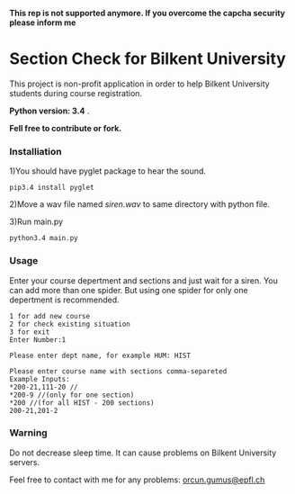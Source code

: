 __This rep is not supported anymore. If you overcome the capcha security please inform me__ 

# Section Check for Bilkent University
This project is non-profit application in order to help Bilkent University students during course registration.


**Python version: 3.4** . 

**Fell free to contribute or fork.**

### Installiation
1)You should have pyglet package to hear the sound.

```
pip3.4 install pyglet
```
2)Move a wav file named *siren.wav* to same directory with python file.

3)Run main.py
```
python3.4 main.py
```

### Usage
Enter your course depertment and sections and just wait for a siren. You can add more than one spider. But using one spider for only one depertment is recommended. 
```
1 for add new course
2 for check existing situation
3 for exit
Enter Number:1

Please enter dept name, for example HUM: HIST

Please enter course name with sections comma-separeted
Example Inputs:
*200-21,111-20 //
*200-9 //(only for one section)
*200 //(for all HIST - 200 sections)
200-21,201-2
```




### Warning
Do not decrease sleep time. It can cause problems on Bilkent University servers.

Feel free to contact with me for any problems: orcun.gumus@epfl.ch


